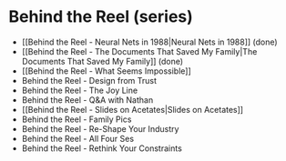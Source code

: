 # Behind the Reel (series)

- [[Behind the Reel - Neural Nets in 1988|Neural Nets in 1988]] (done) 
- [[Behind the Reel - The Documents That Saved My Family|The Documents That Saved My Family]] (done) 
- [[Behind the Reel - What Seems Impossible]] 
- Behind the Reel - Design from Trust 
- Behind the Reel - The Joy Line 
- Behind the Reel - Q&A with Nathan 
- [[Behind the Reel - Slides on Acetates|Slides on Acetates]] 
- Behind the Reel - Family Pics 
- Behind the Reel - Re-Shape Your Industry 
- Behind the Reel - All Four Ses 
- Behind the Reel - Rethink Your Constraints 
